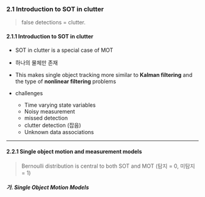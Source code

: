 ### 2.1 Introduction to SOT in clutter

> false detections = clutter.

#### 2.1.1 Introduction to SOT in clutter

- SOT in clutter is a special case of MOT 

- 하나의 물체만 존재 

- This makes single object tracking more similar to **Kalman filtering** and the type of **nonlinear
filtering** problems 

- challenges 
    - Time varying state variables
    - Noisy measurement 
    - missed detection 
    - clutter detection (잡음)
    - Unknown data associations 
    



---

#### 2.2.1 Single object motion and measurement models

> Bernoulli distribution is central to both SOT and MOT (탐지 = 0, 미탐지 = 1)

##### 가. Single Object Motion Models 



